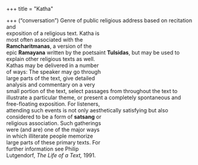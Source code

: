 +++
title = "Katha"

+++
(“conversation”) Genre of public religious address based on recitation and  
exposition of a religious text. Katha is  
most often associated with the  
**Ramcharitmanas**, a version of the  
epic **Ramayana** written by the poetsaint **Tulsidas**, but may be used to  
explain other religious texts as well.  
Kathas may be delivered in a number  
of ways: The speaker may go through  
large parts of the text, give detailed  
analysis and commentary on a very  
small portion of the text, select passages from throughout the text to  
illustrate a particular theme, or present a completely spontaneous and  
free-floating exposition. For listeners,  
attending such events is not only aesthetically satisfying but also considered to be a form of **satsang** or  
religious association. Such gatherings  
were (and are) one of the major ways  
in which illiterate people memorize  
large parts of these primary texts. For  
further information see Philip  
Lutgendorf, *The Life of a Text,* 1991.